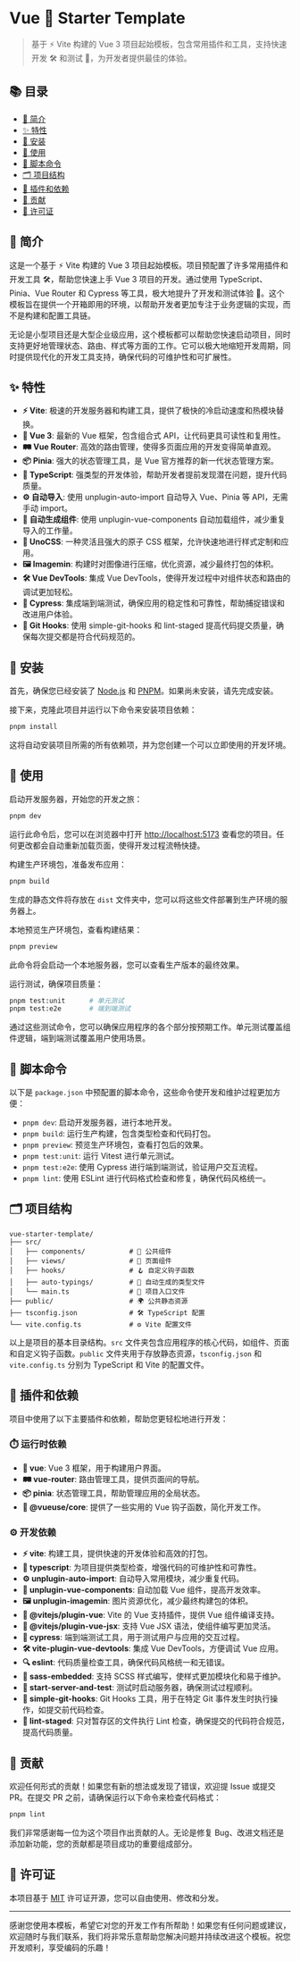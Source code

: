 # Vue 🚀 Starter Template

> 基于 ⚡ Vite 构建的 Vue 3 项目起始模板，包含常用插件和工具，支持快速开发 🛠️ 和测试 🧪，为开发者提供最佳的体验。

## 📚 目录

- [📖 简介](#📖-简介)
- [✨ 特性](#✨-特性)
- [🔧 安装](#🔧-安装)
- [🚀 使用](#🚀-使用)
- [📜 脚本命令](#📜-脚本命令)
- [🗂️ 项目结构](#🗂️-项目结构)
- [🔌 插件和依赖](#🔌-插件和依赖)
- [🤝 贡献](#🤝-贡献)
- [📜 许可证](#📜-许可证)

## 📖 简介

这是一个基于 ⚡ Vite 构建的 Vue 3 项目起始模板。项目预配置了许多常用插件和开发工具 🛠️，帮助您快速上手 Vue 3 项目的开发。通过使用 TypeScript、Pinia、Vue Router 和 Cypress 等工具，极大地提升了开发和测试体验 🧪。这个模板旨在提供一个开箱即用的环境，以帮助开发者更加专注于业务逻辑的实现，而不是构建和配置工具链。

无论是小型项目还是大型企业级应用，这个模板都可以帮助您快速启动项目，同时支持更好地管理状态、路由、样式等方面的工作。它可以极大地缩短开发周期，同时提供现代化的开发工具支持，确保代码的可维护性和可扩展性。

## ✨ 特性

- **⚡ Vite**: 极速的开发服务器和构建工具，提供了极快的冷启动速度和热模块替换。
- **🔮 Vue 3**: 最新的 Vue 框架，包含组合式 API，让代码更具可读性和复用性。
- **🛤️ Vue Router**: 高效的路由管理，使得多页面应用的开发变得简单直观。
- **📦 Pinia**: 强大的状态管理工具，是 Vue 官方推荐的新一代状态管理方案。
- **📝 TypeScript**: 强类型的开发体验，帮助开发者提前发现潜在问题，提升代码质量。
- **⚙️ 自动导入**: 使用 unplugin-auto-import 自动导入 Vue、Pinia 等 API，无需手动 import。
- **🔄 自动生成组件**: 使用 unplugin-vue-components 自动加载组件，减少重复导入的工作量。
- **💅 UnoCSS**: 一种灵活且强大的原子 CSS 框架，允许快速地进行样式定制和应用。
- **🖼️ Imagemin**: 构建时对图像进行压缩，优化资源，减少最终打包的体积。
- **🛠️ Vue DevTools**: 集成 Vue DevTools，使得开发过程中对组件状态和路由的调试更加轻松。
- **🧪 Cypress**: 集成端到端测试，确保应用的稳定性和可靠性，帮助捕捉错误和改进用户体验。
- **🔗 Git Hooks**: 使用 simple-git-hooks 和 lint-staged 提高代码提交质量，确保每次提交都是符合代码规范的。

## 🔧 安装

首先，确保您已经安装了 [Node.js](https://nodejs.org/) 和 [PNPM](https://pnpm.io/)。如果尚未安装，请先完成安装。

接下来，克隆此项目并运行以下命令来安装项目依赖：

```bash
pnpm install
```

这将自动安装项目所需的所有依赖项，并为您创建一个可以立即使用的开发环境。

## 🚀 使用

启动开发服务器，开始您的开发之旅：

```bash
pnpm dev
```

运行此命令后，您可以在浏览器中打开 [http://localhost:5173](http://localhost:5173) 查看您的项目。任何更改都会自动重新加载页面，使得开发过程流畅快捷。

构建生产环境包，准备发布应用：

```bash
pnpm build
```

生成的静态文件将存放在 `dist` 文件夹中，您可以将这些文件部署到生产环境的服务器上。

本地预览生产环境包，查看构建结果：

```bash
pnpm preview
```

此命令将会启动一个本地服务器，您可以查看生产版本的最终效果。

运行测试，确保项目质量：

```bash
pnpm test:unit      # 单元测试
pnpm test:e2e       # 端到端测试
```

通过这些测试命令，您可以确保应用程序的各个部分按预期工作。单元测试覆盖组件逻辑，端到端测试覆盖用户使用场景。

## 📜 脚本命令

以下是 `package.json` 中预配置的脚本命令，这些命令使开发和维护过程更加方便：

- `pnpm dev`: 启动开发服务器，进行本地开发。
- `pnpm build`: 运行生产构建，包含类型检查和代码打包。
- `pnpm preview`: 预览生产环境包，查看打包后的效果。
- `pnpm test:unit`: 运行 Vitest 进行单元测试。
- `pnpm test:e2e`: 使用 Cypress 进行端到端测试，验证用户交互流程。
- `pnpm lint`: 使用 ESLint 进行代码格式检查和修复，确保代码风格统一。

## 🗂️ 项目结构

```
vue-starter-template/
├── src/
│   ├── components/           # 🧩 公共组件
│   ├── views/                # 📄 页面组件
│   ├── hooks/                # 🪝 自定义钩子函数
│   ├── auto-typings/         # 🔄 自动生成的类型文件
│   └── main.ts               # 🚪 项目入口文件
├── public/                   # 🌍 公共静态资源
├── tsconfig.json             # 🛠️ TypeScript 配置
└── vite.config.ts            # ⚙️ Vite 配置文件
```

以上是项目的基本目录结构。`src` 文件夹包含应用程序的核心代码，如组件、页面和自定义钩子函数。`public` 文件夹用于存放静态资源，`tsconfig.json` 和 `vite.config.ts` 分别为 TypeScript 和 Vite 的配置文件。

## 🔌 插件和依赖

项目中使用了以下主要插件和依赖，帮助您更轻松地进行开发：

### ⏱️ 运行时依赖

- **🔮 vue**: Vue 3 框架，用于构建用户界面。
- **🛤️ vue-router**: 路由管理工具，提供页面间的导航。
- **📦 pinia**: 状态管理工具，帮助管理应用的全局状态。
- **🔧 @vueuse/core**: 提供了一些实用的 Vue 钩子函数，简化开发工作。

### ⚙️ 开发依赖

- **⚡ vite**: 构建工具，提供快速的开发体验和高效的打包。
- **📝 typescript**: 为项目提供类型检查，增强代码的可维护性和可靠性。
- **⚙️ unplugin-auto-import**: 自动导入常用模块，减少重复代码。
- **🔄 unplugin-vue-components**: 自动加载 Vue 组件，提高开发效率。
- **🖼️ unplugin-imagemin**: 图片资源优化，减少最终构建包的体积。
- **🔌 @vitejs/plugin-vue**: Vite 的 Vue 支持插件，提供 Vue 组件编译支持。
- **🔌 @vitejs/plugin-vue-jsx**: 支持 Vue JSX 语法，使组件编写更加灵活。
- **🧪 cypress**: 端到端测试工具，用于测试用户与应用的交互过程。
- **🛠️ vite-plugin-vue-devtools**: 集成 Vue DevTools，方便调试 Vue 应用。
- **🔍 eslint**: 代码质量检查工具，确保代码风格统一和无错误。
- **💅 sass-embedded**: 支持 SCSS 样式编写，使样式更加模块化和易于维护。
- **🚀 start-server-and-test**: 测试时启动服务器，确保测试过程顺利。
- **🔗 simple-git-hooks**: Git Hooks 工具，用于在特定 Git 事件发生时执行操作，如提交前代码检查。
- **📝 lint-staged**: 只对暂存区的文件执行 Lint 检查，确保提交的代码符合规范，提高代码质量。

## 🤝 贡献

欢迎任何形式的贡献！如果您有新的想法或发现了错误，欢迎提 Issue 或提交 PR。在提交 PR 之前，请确保运行以下命令来检查代码格式：

```bash
pnpm lint
```

我们非常感谢每一位为这个项目作出贡献的人。无论是修复 Bug、改进文档还是添加新功能，您的贡献都是项目成功的重要组成部分。

## 📜 许可证

本项目基于 [MIT](LICENSE) 许可证开源，您可以自由使用、修改和分发。

---

感谢您使用本模板，希望它对您的开发工作有所帮助！如果您有任何问题或建议，欢迎随时与我们联系，我们将非常乐意帮助您解决问题并持续改进这个模板。祝您开发顺利，享受编码的乐趣！

